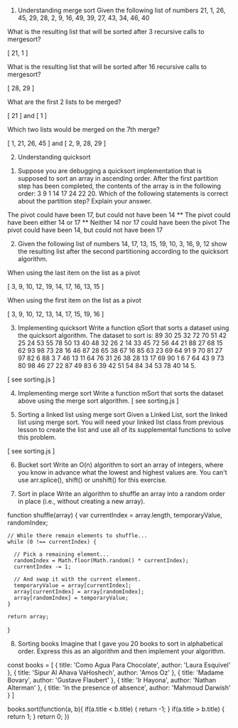 1. Understanding merge sort
Given the following list of numbers 21, 1, 26, 45, 29, 28, 2, 9, 16, 49, 39, 27, 43, 34, 46, 40

What is the resulting list that will be sorted after 3 recursive calls to mergesort?

[ 21, 1 ]

What is the resulting list that will be sorted after 16 recursive calls to mergesort?

[ 28, 29 ]

What are the first 2 lists to be merged?

[ 21 ] and [ 1 ] 

Which two lists would be merged on the 7th merge?

[ 1, 21, 26, 45 ] and [ 2, 9, 28, 29 ]

2. Understanding quicksort
1) Suppose you are debugging a quicksort implementation that is supposed to sort an array in ascending order. After the first partition step has been completed, the contents of the array is in the following order: 3 9 1 14 17 24 22 20. Which of the following statements is correct about the partition step? Explain your answer.

The pivot could have been 17, but could not have been 14
** The pivot could have been either 14 or 17 **
Neither 14 nor 17 could have been the pivot
The pivot could have been 14, but could not have been 17

2) Given the following list of numbers 14, 17, 13, 15, 19, 10, 3, 16, 9, 12 show the resulting list after the second partitioning according to the quicksort algorithm.

When using the last item on the list as a pivot

[
   3,  9, 10, 12, 19,
  14, 17, 16, 13, 15
]

When using the first item on the list as a pivot


[
    3, 9, 10, 12, 13,
   14, 17, 15, 19, 16
]

3. Implementing quicksort
Write a function qSort that sorts a dataset using the quicksort algorithm. The dataset to sort is: 89 30 25 32 72 70 51 42 25 24 53 55 78 50 13 40 48 32 26 2 14 33 45 72 56 44 21 88 27 68 15 62 93 98 73 28 16 46 87 28 65 38 67 16 85 63 23 69 64 91 9 70 81 27 97 82 6 88 3 7 46 13 11 64 76 31 26 38 28 13 17 69 90 1 6 7 64 43 9 73 80 98 46 27 22 87 49 83 6 39 42 51 54 84 34 53 78 40 14 5.

[ see  sorting.js ]

4. Implementing merge sort
Write a function mSort that sorts the dataset above using the merge sort algorithm.
 [ see sorting.js ]

5. Sorting a linked list using merge sort
Given a Linked List, sort the linked list using merge sort. You will need your linked list class from previous lesson to create the list and use all of its supplemental functions to solve this problem.

[ see sorting.js ]

6. Bucket sort
Write an O(n) algorithm to sort an array of integers, where you know in advance what the lowest and highest values are. You can't use arr.splice(), shift() or unshift() for this exercise.

7. Sort in place
Write an algorithm to shuffle an array into a random order in place (i.e., without creating a new array).

function shuffle(array) {
    var currentIndex = array.length, temporaryValue, randomIndex;
  
    // While there remain elements to shuffle...
    while (0 !== currentIndex) {
  
      // Pick a remaining element...
      randomIndex = Math.floor(Math.random() * currentIndex);
      currentIndex -= 1;
  
      // And swap it with the current element.
      temporaryValue = array[currentIndex];
      array[currentIndex] = array[randomIndex];
      array[randomIndex] = temporaryValue;
    }
  
    return array;
  }

  8. Sorting books
Imagine that I gave you 20 books to sort in alphabetical order. Express this as an algorithm and then implement your algorithm.

const books = [
    {
        title: 'Como Agua Para Chocolate',
        author: 'Laura Esquivel'
    },
    {
        title: 'Sipur Al Ahava VaHoshech',
        author: 'Amos Oz'
    },
    {
        title: 'Madame Bovary',
        author: 'Gustave Flaubert'
    },
    {
        title: 'Ir Hayona',
        author: 'Nathan Alterman'
    },
    {
        title: 'In the presence of absence',
        author: 'Mahmoud Darwish'
    }
]

books.sort(function(a, b){
    if(a.title < b.title) { return -1; }
    if(a.title > b.title) { return 1; }
    return 0;
})